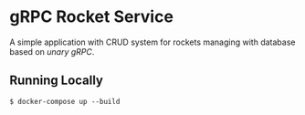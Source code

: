# gRPC Rocket Service

A simple application with CRUD system for rockets managing with database based on *unary gRPC*.

## Running Locally

```output
$ docker-compose up --build
```

